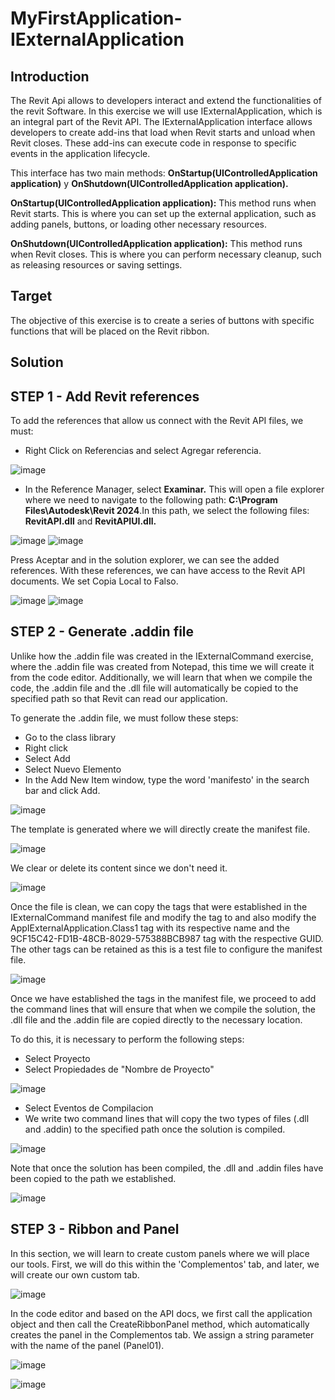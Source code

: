 # MyFirstApplication-IExternalApplication

## Introduction

The Revit Api allows to developers interact and extend the functionalities of the revit Software.
In this exercise we will use IExternalApplication, which is an integral part of the Revit API. The IExternalApplication interface allows developers to create add-ins that load when Revit starts and unload when Revit closes. These add-ins can execute code in response to specific events in the application lifecycle.

This interface has two main methods: **OnStartup(UIControlledApplication application)** y **OnShutdown(UIControlledApplication application).**

**OnStartup(UIControlledApplication application):** This method runs when Revit starts. This is where you can set up the external application, such as adding panels, buttons, or loading other necessary resources.

**OnShutdown(UIControlledApplication application):** This method runs when Revit closes. This is where you can perform necessary cleanup, such as releasing resources or saving settings.

## Target

The objective of this exercise is to create a series of buttons with specific functions that will be placed on the Revit ribbon.

## Solution

## STEP 1 - Add Revit references

  To add the references that allow us connect with the Revit API files, we must:

   - Right Click on Referencias and select Agregar referencia.

   ![image](https://github.com/AndresF-SanchezG/MyFirstApplication-IExternalCommand/assets/113924667/05a8a1c5-4548-40cc-a864-8c24cdfe16ff)

   - In the Reference Manager, select **Examinar.** This will open a file explorer where we need to navigate to the following path: **C:\Program Files\Autodesk\Revit 2024**.In this path,     we select the following files: **RevitAPI.dll** and **RevitAPIUI.dll.**
     

   ![image](https://github.com/AndresF-SanchezG/MyFirstApplication-IExternalCommand/assets/113924667/eac18fe8-e9c0-48f2-8ca7-498642c83b46)
   ![image](https://github.com/AndresF-SanchezG/MyFirstApplication-IExternalCommand/assets/113924667/a3f9794a-5cc8-460e-8df7-5a6016829cec)

  Press Aceptar and in the solution explorer, we can see the added references. With these references, we can have access to the Revit API documents. We set Copia Local to Falso.

   ![image](https://github.com/AndresF-SanchezG/MyFirstApplication-IExternalCommand/assets/113924667/7731dd67-77fc-4468-88b4-429e7cf62f20)
   ![image](https://github.com/AndresF-SanchezG/MyFirstApplication-IExternalCommand/assets/113924667/fa183e5a-76b1-47e3-8e47-952f555de233)
   
## STEP 2 - Generate .addin file

Unlike how the .addin file was created in the IExternalCommand exercise, where the .addin file was created from Notepad, this time we will create it from the code editor. Additionally, we will learn that when we compile the code, the .addin file and the .dll file will automatically be copied to the specified path so that Revit can read our application.

To generate the .addin file, we must follow these steps:

  - Go to the class library
  - Right click
  - Select Add
  - Select Nuevo Elemento
  - In the Add New Item window, type the word 'manifesto' in the search bar and click Add.
    
  ![image](https://github.com/user-attachments/assets/38ff9d2e-2082-4a1e-9259-0efe571ce9bd)

  The template is generated where we will directly create the manifest file.

  ![image](https://github.com/user-attachments/assets/b3a21bfe-8708-46d6-b88f-fdc28a639c04)

  We clear or delete its content since we don't need it.

  ![image](https://github.com/user-attachments/assets/68b6d929-49f8-44d5-bb3d-e221453fe996)

  Once the file is clean, we can copy the tags that were established in the IExternalCommand manifest file and modify the <AddIn Type="Command"> tag to <AddIn Type="Application"> and also modify the <FullClassName>AppIExternalApplication.Class1</FullClassName> tag with its respective name and the <ClientId>9CF15C42-FD1B-48CB-8029-575388BCB987</ClientId> tag with the respective GUID. The other tags can be retained as this is a test file to configure the manifest file.

  ![image](https://github.com/user-attachments/assets/7bb9ac11-7e70-4a77-b6b5-0e6c1a1092c5)

  Once we have established the tags in the manifest file, we proceed to add the command lines that will ensure that when we compile the solution, the .dll file and the .addin file are copied directly to the necessary location.

  To do this, it is necessary to perform the following steps:

  - Select Proyecto
  - Select Propiedades de "Nombre de Proyecto" 

  ![image](https://github.com/user-attachments/assets/adb96f01-f5de-4f27-b91f-9033931b79c5)
  
  - Select Eventos de Compilacion
  - We write two command lines that will copy the two types of files (.dll and .addin) to the specified path once the solution is compiled.

  ![image](https://github.com/user-attachments/assets/6a4ab4b0-77a3-4877-8e7f-016af5e4c9f3)

  Note that once the solution has been compiled, the .dll and .addin files have been copied to the path we established.

  ![image](https://github.com/user-attachments/assets/3cd23aa6-8fed-4242-9f42-32f3f933d1cf)

## STEP 3 - Ribbon and Panel

In this section, we will learn to create custom panels where we will place our tools. First, we will do this within the 'Complementos' tab, and later, we will create our own custom tab.

  ![image](https://github.com/user-attachments/assets/cb0ce1e2-dd27-463b-a793-edc783dcbfb4)

In the code editor and based on the API docs, we first call the application object and then call the CreateRibbonPanel method, which automatically creates the panel in the Complementos tab. We assign a string parameter with the name of the panel (Panel01).

  ![image](https://github.com/user-attachments/assets/1f94b61e-b40b-4080-a57d-ad01b861f0be)
  
  ![image](https://github.com/user-attachments/assets/f1a777bc-66f7-46a6-b26c-1d0a07a719a3)


  








